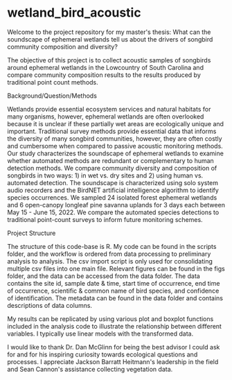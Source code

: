 # wetland_bird_acoustic

Welcome to the project repository for my master's thesis: What can the soundscape of ephemeral wetlands tell us about the drivers of songbird community composition and diversity?

The objective of this project is to collect acoustic samples of songbirds around ephemeral wetlands in the Lowcountry of South Carolina and compare community composition results to the results produced by traditional point count methods. 

Background/Question/Methods

Wetlands provide essential ecosystem services and natural habitats for many organisms, however, ephemeral wetlands are often overlooked because it is unclear if these partially wet areas are ecologically unique and important. Traditional survey methods provide essential data that informs the diversity of many songbird communities, however, they are often costly and cumbersome when compared to passive acoustic monitoring methods. Our study characterizes the soundscape of ephemeral wetlands to examine whether automated methods are redundant or complementary to human detection methods. We compare community diversity and composition of songbirds in two ways: 1) in wet vs. dry sites and 2) using human vs. automated detection. The soundscape is characterized using solo system audio recorders and the BirdNET artificial intelligence algorithm to identify species occurrences. We sampled 24 isolated forest ephemeral wetlands and 6 open-canopy longleaf pine savanna uplands for 3 days each between May 15 - June 15, 2022. We compare the automated species detections to traditional point-count surveys to inform future monitoring schemes. 

Project Structure

The structure of this code-base is R. My code can be found in the scripts folder, and the workflow is ordered from data processing to preliminary analysis to analysis. The csv import script is only used for consolidating multiple csv files into one main file. Relevant figures can be found in the figs folder, and the data can be accessed from the data folder. The data contains the site id, sample date & time, start time of occurrence, end time of occurrence, scientific & common name of bird species, and confidence of identification. The metadata can be found in the data folder and contains descriptions of data columns.

My results can be replicated by using various plot and boxplot functions included in the analysis code to illustrate the relationship between different variables. I typically use linear models with the transformed data.

I would like to thank Dr. Dan McGlinn for being the best advisor I could ask for and for his inspiring curiosity towards ecological questions and processes. I appreciate Jackson Barratt Heitmann's leadership in the field and Sean Cannon's assistance collecting vegetation data. 
